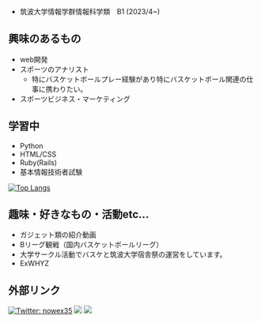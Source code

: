 - 筑波大学情報学群情報科学類　B1 (2023/4~)



## 興味のあるもの
* web開発
* スポーツのアナリスト
  * 特にバスケットボールプレー経験があり特にバスケットボール関連の仕事に携わりたい。
* スポーツビジネス・マーケティング

## 学習中
* Python
* HTML/CSS
* Ruby(Rails)
* 基本情報技術者試験


[![Top Langs](https://github-readme-stats.vercel.app/api/top-langs/?username=nowex35
)](https://github.com/anuraghazra/github-readme-stats)


## 趣味・好きなもの・活動etc...
* ガジェット類の紹介動画
* Bリーグ観戦（国内バスケットボールリーグ）
* 大学サークル活動でバスケと筑波大学宿舎祭の運営をしています。
* ExWHYZ

## 外部リンク
[![Twitter: nowex35](https://img.shields.io/twitter/follow/nowex35?style=social)](https://twitter.com/nowex35)
<a href="https://qiita.com/nowex35" target="_blank"><img src="https://img.shields.io/badge/-Qiita-55C500.svg?logo=qiita&style=plastic"></a>
<a href="https://note.com/nowex35" target="_blank"><img src="https://img.shields.io/badge/-Note-gray?logo=gray&style=plastic"></a>

<!---
nowex35/nowex35 is a ✨ special ✨ repository because its `README.md` (this file) appears on your GitHub profile.
You can click the Preview link to take a look at your changes.
--->
